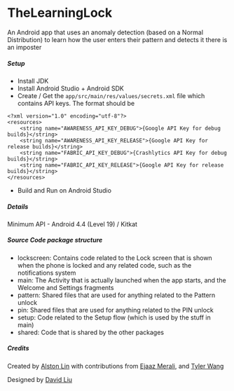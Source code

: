 # TheLearningLock
An Android app that uses an anomaly detection (based on a Normal Distribution) to learn how the user enters their pattern and detects it there is an imposter

##### Setup
- Install JDK
- Install Android Studio + Android SDK
- Create / Get the `app/src/main/res/values/secrets.xml` file which contains API keys. The format should be
```
<?xml version="1.0" encoding="utf-8"?>
<resources>
    <string name="AWARENESS_API_KEY_DEBUG">{Google API Key for debug builds}</string>
    <string name="AWARENESS_API_KEY_RELEASE">{Google API Key for release builds}</string>
    <string name="FABRIC_API_KEY_DEBUG">{Crashlytics API Key for debug builds}</string>
    <string name="FABRIC_API_KEY_RELEASE">{Google API Key for release builds}</string>
</resources>
```
- Build and Run on Android Studio

##### Details 
Minimum API - Android 4.4 (Level 19) / Kitkat

##### Source Code package structure
- lockscreen: Contains code related to the Lock screen that is shown when the phone is locked and any related code, such as the notifications system
- main: The Activity that is actually launched when the app starts, and the Welcome and Settings fragments
- pattern: Shared files that are used for anything related to the Pattern unlock
- pin: Shared files that are used for anything related to the PIN unlock
- setup: Code related to the Setup flow (which is used by the stuff in main)
- shared: Code that is shared by the other packages

##### Credits
Created by [Alston Lin](https://github.com/AlstonLin) with contributions from [Ejaaz Merali](https://github.com/emerali), and [Tyler Wang](https://www.linkedin.com/in/tyler-yue-wang-81175ba3/)

Designed by [David Liu](https://github.com/davidlky)
